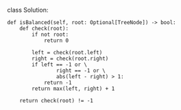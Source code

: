 
class Solution:

    def isBalanced(self, root: Optional[TreeNode]) -> bool:
        def check(root):
            if not root:
                return 0

            left = check(root.left)
            right = check(root.right)
            if left == -1 or \
                    right == -1 or \
                    abs(left - right) > 1:
                return -1
            return max(left, right) + 1

        return check(root) != -1
